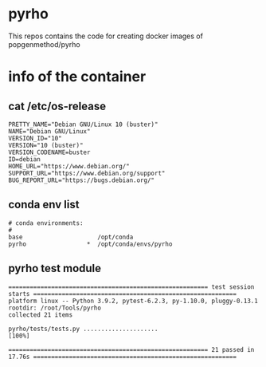 # pyrho
This repos contains the code for creating docker images of popgenmethod/pyrho

# info of the container

## cat /etc/os-release 
```
PRETTY_NAME="Debian GNU/Linux 10 (buster)"
NAME="Debian GNU/Linux"
VERSION_ID="10"
VERSION="10 (buster)"
VERSION_CODENAME=buster
ID=debian
HOME_URL="https://www.debian.org/"
SUPPORT_URL="https://www.debian.org/support"
BUG_REPORT_URL="https://bugs.debian.org/"
```
## conda env list
```
# conda environments:
#
base                     /opt/conda
pyrho                 *  /opt/conda/envs/pyrho
```

## pyrho test module
```
======================================================== test session starts =========================================================
platform linux -- Python 3.9.2, pytest-6.2.3, py-1.10.0, pluggy-0.13.1
rootdir: /root/Tools/pyrho
collected 21 items                                                                                                                   

pyrho/tests/tests.py .....................                                                                                     [100%]

======================================================== 21 passed in 17.76s =========================================================
```
